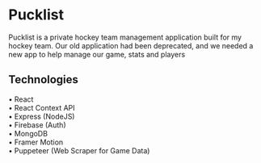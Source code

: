 # Pucklist

Pucklist is a private hockey team management application built for my hockey team. Our old application had been deprecated, and we needed a new app to help manage our game, stats and players

## Technologies

• React\
• React Context API\
• Express (NodeJS)\
• Firebase (Auth)\
• MongoDB\
• Framer Motion\
• Puppeteer (Web Scraper for Game Data)

